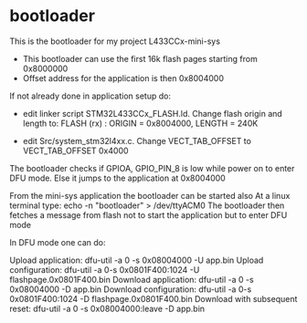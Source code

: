 # bootloader
This is the bootloader for my project L433CCx-mini-sys

* This bootloader can use the first 16k flash pages starting from 0x8000000
* Offset address for the application is then 0x8004000

If not already done in application setup do:

* edit linker script STM32L433CCx_FLASH.ld. Change flash origin and length to:
FLASH (rx)      : ORIGIN = 0x8004000, LENGTH = 240K

* edit Src/system_stm32l4xx.c. Change VECT_TAB_OFFSET to
VECT_TAB_OFFSET 0x4000

The bootloader checks if GPIOA, GPIO_PIN_8 is low while power on to enter DFU mode. Else it jumps to the application at 0x8004000

From the mini-sys application the bootloader can be started also
At a linux terminal type: 
echo -n "bootloader" > /dev/ttyACM0
The bootloader then fetches a message from flash not to start the application but to enter DFU mode

In DFU mode one can do:

Upload application: dfu-util -a 0 -s 0x08004000 -U app.bin
Upload configuration: dfu-util -a 0-s 0x0801F400:1024 -U flashpage.0x0801F400.bin 
Download application:  dfu-util -a 0 -s 0x08004000 -D app.bin
Download configuration: dfu-util -a 0-s 0x0801F400:1024 -D flashpage.0x0801F400.bin
Download with subsequent reset: dfu-util -a 0 -s 0x08004000:leave -D app.bin
